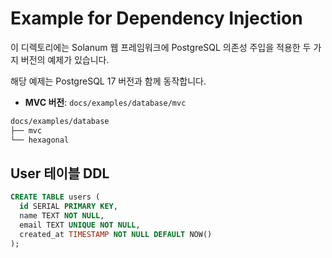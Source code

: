 # Example for Dependency Injection

이 디렉토리에는 Solanum 웹 프레임워크에 PostgreSQL 의존성 주입을 적용한 두 가지 버전의 예제가 있습니다.

해당 예제는 PostgreSQL 17 버전과 함께 동작합니다.

- **MVC 버전**: `docs/examples/database/mvc`

```bash
docs/examples/database
├── mvc
└── hexagonal
```

## User 테이블 DDL
```sql
CREATE TABLE users (
  id SERIAL PRIMARY KEY,
  name TEXT NOT NULL,
  email TEXT UNIQUE NOT NULL,
  created_at TIMESTAMP NOT NULL DEFAULT NOW()
);
```

